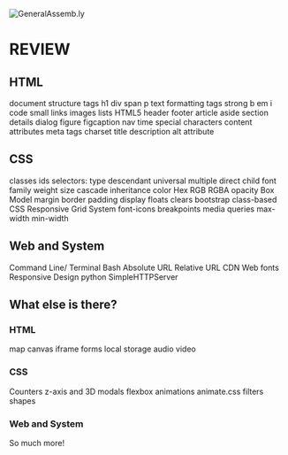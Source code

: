![GeneralAssemb.ly](https://github.com/generalassembly/ga-ruby-on-rails-for-devs/raw/master/images/ga.png "GeneralAssemb.ly")

# REVIEW

## HTML
document structure tags
  h1
  div
  span
  p
text formatting tags
  strong
  b
  em
  i
  code
  small
links
images
lists
HTML5
  header
  footer
  article
  aside
  section
  details
  dialog
  figure
  figcaption
  nav
  time
special characters
content
attributes
meta tags
  charset
  title
  description
alt attribute 

## CSS
classes
ids
selectors:
  type
  descendant
  universal
  multiple
  direct child
font
  family
  weight
  size
cascade
inheritance 
color
  Hex
  RGB
  RGBA
  opacity
Box Model
  margin
  border
  padding
display
floats
clears
bootstrap
class-based CSS
Responsive Grid System
font-icons
breakpoints
media queries
  max-width
  min-width



## Web and System
Command Line/ Terminal
Bash
Absolute URL
Relative URL
CDN
Web fonts
Responsive Design
python SimpleHTTPServer


## What else is there?

### HTML

map
canvas
iframe
forms
local storage
audio
video

### CSS

Counters
z-axis and 3D
modals
flexbox
animations
animate.css
filters
shapes

### Web and System

So much more!
